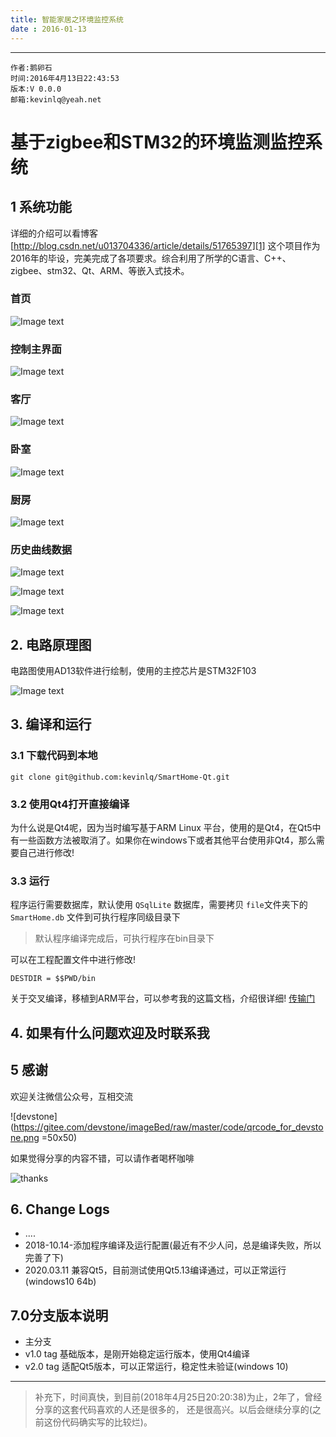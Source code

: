 ```yaml
---
title: 智能家居之环境监控系统
date : 2016-01-13
---
```


******

    作者:鹅卵石
    时间:2016年4月13日22:43:53
    版本:V 0.0.0
    邮箱:kevinlq@yeah.net


# 基于zigbee和STM32的环境监测监控系统

## 1 系统功能
详细的介绍可以看博客[http://blog.csdn.net/u013704336/article/details/51765397][1]
这个项目作为2016年的毕设，完美完成了各项要求。综合利用了所学的C语言、C++、zigbee、stm32、Qt、ARM、等嵌入式技术。
  
  ### 首页
  ![Image text](/screen/home.png)
  
  
 ### 控制主界面
  ![Image text](/screen/controlHome.png)
  
 ### 客厅
  ![Image text](screen/parlour.png)
  
 ### 卧室
  ![Image text](/screen/bedroom.png)
  
 ### 厨房
   ![Image text](/screen/kitchen.png)
  
 ### 历史曲线数据
   ![Image text](/screen/temp.png)
   
   ![Image text](/screen/smoke.png)
   
   ![Image text](/screen/hum.png)
   

## 2. 电路原理图
   电路图使用AD13软件进行绘制，使用的主控芯片是STM32F103
   
   ![Image text](/screen/stm32.png)
   
## 3. 编译和运行

### 3.1 下载代码到本地

```
git clone git@github.com:kevinlq/SmartHome-Qt.git
```

### 3.2 使用Qt4打开直接编译
为什么说是Qt4呢，因为当时编写基于ARM Linux 平台，使用的是Qt4，在Qt5中有一些函数方法被取消了。如果你在windows下或者其他平台使用非Qt4，那么需要自己进行修改!

### 3.3 运行
程序运行需要数据库，默认使用 `QSqlLite` 数据库，需要拷贝 `file`文件夹下的 `SmartHome.db` 文件到可执行程序同级目录下

>默认程序编译完成后，可执行程序在bin目录下

可以在工程配置文件中进行修改!
```
DESTDIR = $$PWD/bin
```



关于交叉编译，移植到ARM平台，可以参考我的这篇文档，介绍很详细! [传输门][2]


 
## 4. 如果有什么问题欢迎及时联系我
 
## 5 感谢

欢迎关注微信公众号，互相交流

![devstone](https://gitee.com/devstone/imageBed/raw/master/code/qrcode_for_devstone.png =50x50)


如果觉得分享的内容不错，可以请作者喝杯咖啡

![thanks](/screen/myCode.png)



 
## 6. Change Logs
 
 - ....
 - 2018-10.14-添加程序编译及运行配置(最近有不少人问，总是编译失败，所以完善了下)
 - 2020.03.11 兼容Qt5，目前测试使用Qt5.13编译通过，可以正常运行(windows10 64b)
 
 ## 7.0分支版本说明
 - 主分支
 - v1.0 tag 基础版本，是刚开始稳定运行版本，使用Qt4编译
 - v2.0 tag 适配Qt5版本，可以正常运行，稳定性未验证(windows 10)
 
 ---
 
 >补充下，时间真快，到目前(2018年4月25日20:20:38)为止，2年了，曾经分享的这套代码喜欢的人还是很多的，
 还是很高兴。以后会继续分享的(之前这份代码确实写的比较烂)。


 [1]: http://blog.csdn.net/u013704336/article/details/51765397
 [2]: http://kevinlq.com/2015/09/11/Qt_corss_build_setting/		"kevinlq 鹅卵石的博客"